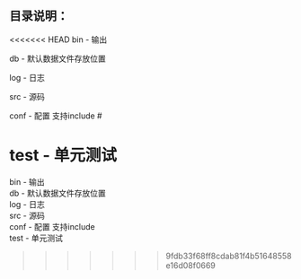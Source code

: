 ## 目录说明：

<<<<<<< HEAD
bin - 输出

db - 默认数据文件存放位置

log - 日志

src - 源码

conf - 配置 支持include #

test -  单元测试
=======
bin - 输出  
db - 默认数据文件存放位置  
log - 日志  
src - 源码  
conf - 配置 支持include  
test -  单元测试  
>>>>>>> 9fdb33f68ff8cdab81f4b51648558e16d08f0669
